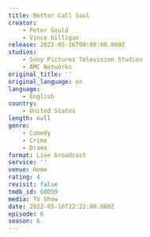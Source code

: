```yaml
---
title: Better Call Saul
creator:
    - Peter Gould
    - Vince Gilligan
release: 2022-05-16T00:00:00.000Z
studios:
    - Sony Pictures Television Studios
    - AMC Networks
original_title: ''
original_language: en
language:
    - English
country:
    - United States
length: null
genre:
    - Comedy
    - Crime
    - Drama
format: Live broadcast
service: ''
venue: Home
rating: 4
revisit: false
tmdb_id: 60059
media: TV Show
date: 2022-05-16T22:22:00.000Z
episode: 6
season: 6
---
```

